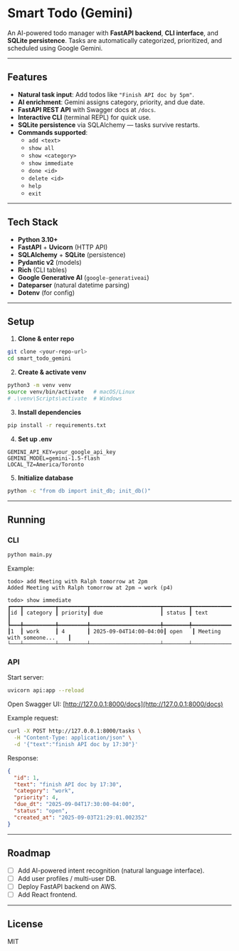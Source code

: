 # Smart Todo (Gemini)

An AI-powered todo manager with **FastAPI backend**, **CLI interface**, and **SQLite persistence**. Tasks are automatically categorized, prioritized, and scheduled using Google Gemini.

---

## Features
- **Natural task input**: Add todos like `"Finish API doc by 5pm"`.
- **AI enrichment**: Gemini assigns category, priority, and due date.
- **FastAPI REST API** with Swagger docs at `/docs`.
- **Interactive CLI** (terminal REPL) for quick use.
- **SQLite persistence** via SQLAlchemy — tasks survive restarts.
- **Commands supported**:
  - `add <text>`
  - `show all`
  - `show <category>`
  - `show immediate`
  - `done <id>`
  - `delete <id>`
  - `help`
  - `exit`

---

## Tech Stack
- **Python 3.10+**
- **FastAPI** + **Uvicorn** (HTTP API)
- **SQLAlchemy** + **SQLite** (persistence)
- **Pydantic v2** (models)
- **Rich** (CLI tables)
- **Google Generative AI** (`google-generativeai`)
- **Dateparser** (natural datetime parsing)
- **Dotenv** (for config)

---

## Setup

1. **Clone & enter repo**
```bash
git clone <your-repo-url>
cd smart_todo_gemini
```

2. **Create & activate venv**
```bash
python3 -m venv venv
source venv/bin/activate   # macOS/Linux
# .\venv\Scripts\activate  # Windows
```

3. **Install dependencies**
```bash
pip install -r requirements.txt
```

4. **Set up .env**
```env
GEMINI_API_KEY=your_google_api_key
GEMINI_MODEL=gemini-1.5-flash
LOCAL_TZ=America/Toronto
```

5. **Initialize database**
```bash
python -c "from db import init_db; init_db()"
```

---

## Running

### CLI
```bash
python main.py
```
Example:
```
todo> add Meeting with Ralph tomorrow at 2pm
Added Meeting with Ralph tomorrow at 2pm → work (p4)

todo> show immediate
┏━━━┳━━━━━━━━━━┳━━━━━━━━━┳━━━━━━━━━━━━━━━━━━━━━━┳━━━━━━━━┳━━━━━━━━━━━━━━━━━━━━━━━━━━┓
┃id ┃ category ┃ priority┃ due                  ┃ status ┃ text                     ┃
┡━━━╇━━━━━━━━━━╇━━━━━━━━━╇━━━━━━━━━━━━━━━━━━━━━━╇━━━━━━━━╇━━━━━━━━━━━━━━━━━━━━━━━━━━┩
┃1  ┃ work     ┃ 4       ┃ 2025-09-04T14:00-04:00┃ open   ┃ Meeting with someone...    ┃
└───┴──────────┴─────────┴──────────────────────┴────────┴──────────────────────────┘
```

### API
Start server:
```bash
uvicorn api:app --reload
```
Open Swagger UI: [http://127.0.0.1:8000/docs](http://127.0.0.1:8000/docs)

Example request:
```bash
curl -X POST http://127.0.0.1:8000/tasks \
  -H "Content-Type: application/json" \
  -d '{"text":"finish API doc by 17:30"}'
```

Response:
```json
{
  "id": 1,
  "text": "finish API doc by 17:30",
  "category": "work",
  "priority": 4,
  "due_dt": "2025-09-04T17:30:00-04:00",
  "status": "open",
  "created_at": "2025-09-03T21:29:01.002352"
}
```

---

## Roadmap
- [ ] Add AI-powered intent recognition (natural language interface).
- [ ] Add user profiles / multi-user DB.
- [ ] Deploy FastAPI backend on AWS.
- [ ] Add React frontend.

---

## License
MIT
